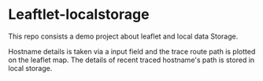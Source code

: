 # Leaftlet-localstorage
This repo consists a demo project about leaflet and local data Storage.

Hostname details is taken via a input field and the trace route path is plotted on the leaflet map. The details of recent traced hostname's path is stored in local storage.
